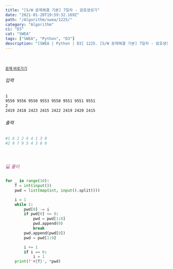 ```yaml
---
title: "[S/W 문제해결 기본] 7일차 - 암호생성기"
date: "2021-01-20T19:59:32.169Z"
path: "/Algorithm/swea/1225/"
category: "Algorithm"
ci: "D3"
cat: "SWEA"
tags: ["SWEA", "Python", "D3"]
description: "[SWEA | Python | D3] 1225. [S/W 문제해결 기본] 7일차 - 암호생성기"
---
```


<br />

<a href="https://swexpertacademy.com/main/code/problem/problemDetail.do?contestProbId=AV14uWl6AF0CFAYD&categoryId=AV14uWl6AF0CFAYD&categoryType=CODE"><small>문제 바로가기</small></a>

###### 입력

```sh
1
9550 9556 9550 9553 9558 9551 9551 9551
2
2419 2418 2423 2415 2422 2419 2420 2415
```

###### 출력

```sh
#1 6 2 2 9 4 1 3 0
#2 9 7 9 5 4 3 8 0
```

<br />

##### <h5 style="color:#C587AE;">💻 풀이</h5>

```python
for _ in range(10):
    T = int(input())
    pwd = list(map(int, input().split()))

    i = 1
    while 1:
        pwd[0] -= i
        if pwd[0] <= 0:
            pwd = pwd[1:8]
            pwd.append(0)
            break
        pwd.append(pwd[0])
        pwd = pwd[1:9]

        i += 1
        if i == 6:
            i = 1
    print(f'#{T}', *pwd)
```

